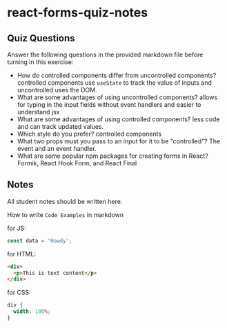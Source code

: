 # react-forms-quiz-notes

## Quiz Questions

Answer the following questions in the provided markdown file before turning in this exercise:

- How do controlled components differ from uncontrolled components?
  controlled components use `useState` to track the value of inputs and uncontrolled uses the DOM.
- What are some advantages of using uncontrolled components?
  allows for typing in the input fields without event handlers and easier to understand jsx
- What are some advantages of using controlled components?
  less code and can track updated values.
- Which style do you prefer?
  controlled components
- What two props must you pass to an input for it to be "controlled"?
  The event and an event handler.
- What are some popular npm packages for creating forms in React?
  Formik, React Hook Form, and React Final

## Notes

All student notes should be written here.

How to write `Code Examples` in markdown

for JS:

```javascript
const data = 'Howdy';
```

for HTML:

```html
<div>
  <p>This is text content</p>
</div>
```

for CSS:

```css
div {
  width: 100%;
}
```
